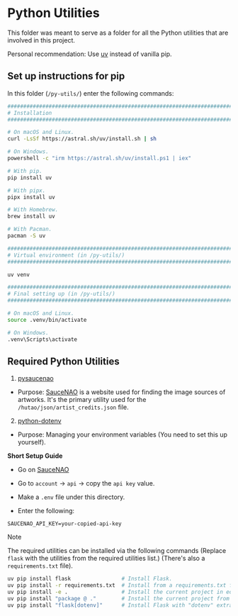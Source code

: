 # Python Utilities

This folder was meant to serve as a folder for all the Python utilities that are involved in this project.

Personal recommendation: Use [uv](https://github.com/astral-sh/uv) instead of vanilla pip.

## Set up instructions for pip

In this folder (`/py-utils/`) enter the following commands:

```bash
###############################################################################
# Installation
###############################################################################

# On macOS and Linux.
curl -LsSf https://astral.sh/uv/install.sh | sh

# On Windows.
powershell -c "irm https://astral.sh/uv/install.ps1 | iex"

# With pip.
pip install uv

# With pipx.
pipx install uv

# With Homebrew.
brew install uv

# With Pacman.
pacman -S uv

###############################################################################
# Virtual environment (in /py-utils/)
###############################################################################

uv venv

###############################################################################
# Final setting up (in /py-utils/)
###############################################################################

# On macOS and Linux.
source .venv/bin/activate

# On Windows.
.venv\Scripts\activate
```

## Required Python Utilities

1. [pysaucenao](https://github.com/rainyroads/pysaucenao)

- Purpose: [SauceNAO](https://saucenao.com/) is a website used for finding the
  image sources of artworks. It's the primary utility used for the
  `/hutao/json/artist_credits.json` file.

2. [python-dotenv](https://github.com/theskumar/python-dotenv)

- Purpose: Managing your environment variables (You need to set this up
  yourself).

**Short Setup Guide**

- Go on [SauceNAO](https://saucenao.com/)

- Go to `account` -> `api` -> copy the `api key` value.

- Make a `.env` file under this directory.

- Enter the following:

```env
SAUCENAO_API_KEY=your-copied-api-key
```

> [!NOTE]
> The required utilities can be installed via the following commands (Replace
> `flask` with the utilities from the required utilities list.) (There's also a
> `requirements.txt` file).

```bash
uv pip install flask                # Install Flask.
uv pip install -r requirements.txt  # Install from a requirements.txt file.
uv pip install -e .                 # Install the current project in editable mode.
uv pip install "package @ ."        # Install the current project from disk.
uv pip install "flask[dotenv]"      # Install Flask with "dotenv" extra.`
```
